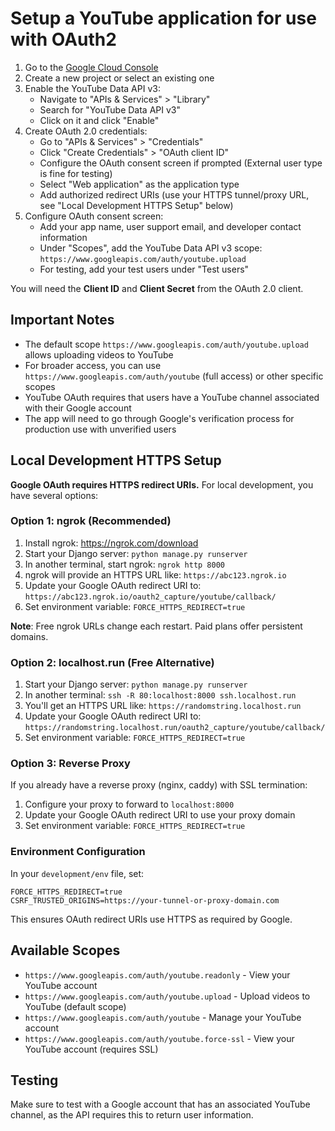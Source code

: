 # Setup a YouTube application for use with OAuth2

1. Go to the [Google Cloud Console](https://console.cloud.google.com/)
2. Create a new project or select an existing one
3. Enable the YouTube Data API v3:
   - Navigate to "APIs & Services" > "Library"
   - Search for "YouTube Data API v3"
   - Click on it and click "Enable"
4. Create OAuth 2.0 credentials:
   - Go to "APIs & Services" > "Credentials"
   - Click "Create Credentials" > "OAuth client ID"
   - Configure the OAuth consent screen if prompted (External user type is fine for testing)
   - Select "Web application" as the application type
   - Add authorized redirect URIs (use your HTTPS tunnel/proxy URL, see "Local Development HTTPS Setup" below)
5. Configure OAuth consent screen:
   - Add your app name, user support email, and developer contact information
   - Under "Scopes", add the YouTube Data API v3 scope: `https://www.googleapis.com/auth/youtube.upload`
   - For testing, add your test users under "Test users"

You will need the **Client ID** and **Client Secret** from the OAuth 2.0 client.

## Important Notes

- The default scope `https://www.googleapis.com/auth/youtube.upload` allows uploading videos to YouTube
- For broader access, you can use `https://www.googleapis.com/auth/youtube` (full access) or other specific scopes
- YouTube OAuth requires that users have a YouTube channel associated with their Google account
- The app will need to go through Google's verification process for production use with unverified users

## Local Development HTTPS Setup

**Google OAuth requires HTTPS redirect URIs.** For local development, you have several options:

### Option 1: ngrok (Recommended)
1. Install ngrok: https://ngrok.com/download
2. Start your Django server: `python manage.py runserver`
3. In another terminal, start ngrok: `ngrok http 8000`
4. ngrok will provide an HTTPS URL like: `https://abc123.ngrok.io`
5. Update your Google OAuth redirect URI to: `https://abc123.ngrok.io/oauth2_capture/youtube/callback/`
6. Set environment variable: `FORCE_HTTPS_REDIRECT=true`

**Note**: Free ngrok URLs change each restart. Paid plans offer persistent domains.

### Option 2: localhost.run (Free Alternative)
1. Start your Django server: `python manage.py runserver`
2. In another terminal: `ssh -R 80:localhost:8000 ssh.localhost.run`
3. You'll get an HTTPS URL like: `https://randomstring.localhost.run`
4. Update your Google OAuth redirect URI to: `https://randomstring.localhost.run/oauth2_capture/youtube/callback/`
5. Set environment variable: `FORCE_HTTPS_REDIRECT=true`

### Option 3: Reverse Proxy
If you already have a reverse proxy (nginx, caddy) with SSL termination:
1. Configure your proxy to forward to `localhost:8000`
2. Update your Google OAuth redirect URI to use your proxy domain
3. Set environment variable: `FORCE_HTTPS_REDIRECT=true`

### Environment Configuration

In your `development/env` file, set:
```
FORCE_HTTPS_REDIRECT=true
CSRF_TRUSTED_ORIGINS=https://your-tunnel-or-proxy-domain.com
```

This ensures OAuth redirect URIs use HTTPS as required by Google.

## Available Scopes

- `https://www.googleapis.com/auth/youtube.readonly` - View your YouTube account
- `https://www.googleapis.com/auth/youtube.upload` - Upload videos to YouTube (default scope)
- `https://www.googleapis.com/auth/youtube` - Manage your YouTube account
- `https://www.googleapis.com/auth/youtube.force-ssl` - View your YouTube account (requires SSL)

## Testing

Make sure to test with a Google account that has an associated YouTube channel, as the API requires this to return user information.
